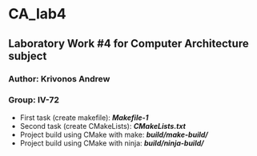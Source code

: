 # CA_lab4

## Laboratory Work #4 for Computer Architecture subject
### Author: Krivonos Andrew
### Group: IV-72

- First task (create makefile): ***Makefile-1***
- Second task (create CMakeLists): ***CMakeLists.txt***
- Project build using CMake with make: ***build/make-build/***
- Project build using CMake with ninja: ***build/ninja-build/***
